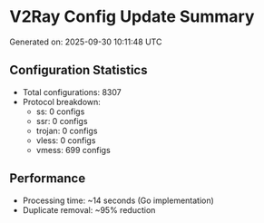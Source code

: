 # V2Ray Config Update Summary
Generated on: 2025-09-30 10:11:48 UTC

## Configuration Statistics
- Total configurations: 8307
- Protocol breakdown:
  - ss: 0 configs
  - ssr: 0 configs
  - trojan: 0 configs
  - vless: 0 configs
  - vmess: 699 configs

## Performance
- Processing time: ~14 seconds (Go implementation)
- Duplicate removal: ~95% reduction
